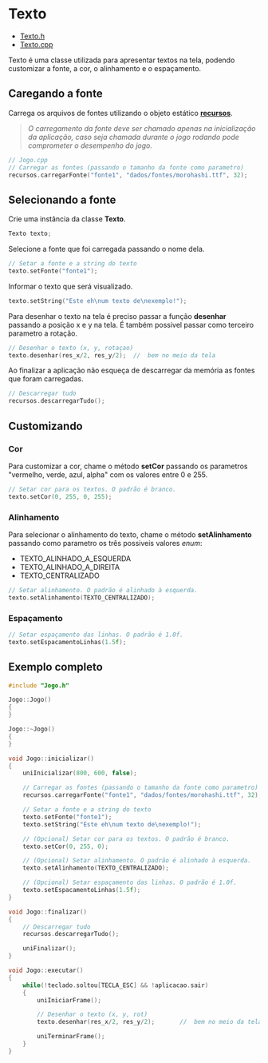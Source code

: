 
# Texto

* [Texto.h](https://github.com/GuilhermeAlanJohann/libUnicornio/blob/master/libUnicornio/include/Midia/Texto.h)
* [Texto.cpp](https://github.com/GuilhermeAlanJohann/libUnicornio/blob/master/libUnicornio/src/Midia/Texto.cpp)

Texto é uma classe utilizada para apresentar textos na tela, podendo customizar a fonte, a cor, o alinhamento e o espaçamento.


## Caregando a fonte

Carrega os arquivos de fontes utilizando o objeto estático [__recursos__](./recursos).

> _O carregamento da fonte deve ser chamado apenas na inicialização da aplicação, caso seja chamada durante o jogo rodando pode comprometer o desempenho do jogo._

```c
// Jogo.cpp
// Carregar as fontes (passando o tamanho da fonte como parametro)
recursos.carregarFonte("fonte1", "dados/fontes/morohashi.ttf", 32);
```

## Selecionando a fonte

Crie uma instância da classe __Texto__.

```c
Texto texto;
```

Selecione a fonte que foi carregada passando o nome dela.

```c
// Setar a fonte e a string do texto
texto.setFonte("fonte1");
```

Informar o texto que será visualizado.

```c
texto.setString("Este eh\num texto de\nexemplo!");
```

Para desenhar o texto na tela é preciso passar a função __desenhar__ passando a posição x e y na tela. É também possivel passar como terceiro parametro a rotação.

```c
// Desenhar o texto (x, y, rotaçao)
texto.desenhar(res_x/2, res_y/2);  //  bem no meio da tela
```

Ao finalizar a aplicação não esqueça de descarregar da memória as fontes que foram carregadas.

```c
// Descarregar tudo
recursos.descarregarTudo();
```


## Customizando

### Cor

Para customizar a cor, chame o método __setCor__ passando os parametros "vermelho, verde, azul, alpha" com os valores entre 0 e 255.

```c
// Setar cor para os textos. O padrão é branco.
texto.setCor(0, 255, 0, 255);
```

### Alinhamento

Para selecionar o alinhamento do texto, chame o método __setAlinhamento__ passando como parametro os três possiveis valores _enum_: 

* TEXTO_ALINHADO_A_ESQUERDA
* TEXTO_ALINHADO_A_DIREITA
* TEXTO_CENTRALIZADO

```c
// Setar alinhamento. O padrão é alinhado à esquerda.
texto.setAlinhamento(TEXTO_CENTRALIZADO);
```

### Espaçamento

```c
// Setar espaçamento das linhas. O padrão é 1.0f.
texto.setEspacamentoLinhas(1.5f);
```

## Exemplo completo

```c
#include "Jogo.h"

Jogo::Jogo()
{
}

Jogo::~Jogo()
{
}

void Jogo::inicializar()
{
    uniInicializar(800, 600, false);

    // Carregar as fontes (passando o tamanho da fonte como parametro)
    recursos.carregarFonte("fonte1", "dados/fontes/morohashi.ttf", 32);

    // Setar a fonte e a string do texto
    texto.setFonte("fonte1");
    texto.setString("Este eh\num texto de\nexemplo!");

    // (Opcional) Setar cor para os textos. O padrão é branco.
    texto.setCor(0, 255, 0);

    // (Opcional) Setar alinhamento. O padrão é alinhado à esquerda.
    texto.setAlinhamento(TEXTO_CENTRALIZADO);

    // (Opcional) Setar espaçamento das linhas. O padrão é 1.0f.
    texto.setEspacamentoLinhas(1.5f);
}

void Jogo::finalizar()
{
    // Descarregar tudo
    recursos.descarregarTudo();

    uniFinalizar();
}

void Jogo::executar()
{
    while(!teclado.soltou[TECLA_ESC] && !aplicacao.sair)
    {
        uniIniciarFrame();

        // Desenhar o texto (x, y, rot)
        texto.desenhar(res_x/2, res_y/2);       //  bem no meio da tela

        uniTerminarFrame();
    }
}
```


